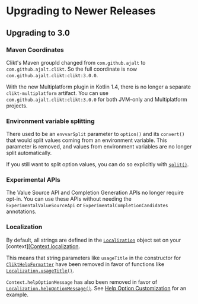 # Upgrading to Newer Releases

## Upgrading to 3.0

### Maven Coordinates

Clikt's Maven groupId changed from `com.github.ajalt` to `com.github.ajalt.clikt`. So the full
coordinate is now `com.github.ajalt.clikt:clikt:3.0.0`.

With the new Multiplatform plugin in Kotlin 1.4, there is no longer a separate `clikt-multiplatform`
artifact. You can use `com.github.ajalt.clikt:clikt:3.0.0` for both JVM-only and Multiplatform projects.


### Environment variable splitting

There used to be an `envvarSplit` parameter to `option()` and its `convert()` that would split
values coming from an environment variable. This parameter is removed, and values from environment
variables are no longer split automatically.

If you still want to split option values, you can do so explicitly with [`split()`][split].

### Experimental APIs

The Value Source API and Completion Generation APIs no longer require opt-in. You can use these APIs
without needing the `ExperimentalValueSourceApi` or `ExperimentalCompletionCandidates` annotations.

### Localization

By default, all strings are defined in the [`Localization`][Localization] object set on your
[context][[Context.localization]. 

This means that string parameters like `usageTitle` in the constructor for
[`CliktHelpFormatter`][CliktHelpFormatter] have been removed in favor of functions like
[`Localization.usageTitle()`][Localization.usageTitle].

`Context.helpOptionMessage` has also been removed in favor of
[`Localization.helpOptionMessage()`][Localization.helpOptionMessage]. See [Help Option
Customization][help-option-custom] for an example.


[CliktHelpFormatter]:               api/clikt/com.github.ajalt.clikt.output/-clikt-help-formatter/index.md
[Context.localization]:             api/clikt/com.github.ajalt.clikt.core/-context/-builder/localization.md
[help-option-custom]:               documenting.md#help-option-customization
[Localization]:                     api/clikt/com.github.ajalt.clikt.output/-localization/index.md
[Localization.usageTitle]:          api/clikt/com.github.ajalt.clikt.output/-localization/usage-title.md
[Localization.helpOptionMessage]:   api/clikt/com.github.ajalt.clikt.output/-localization/help-option-message.md
[split]:                            api/clikt/com.github.ajalt.clikt.parameters.options/split.md
